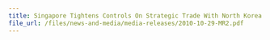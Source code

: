 ```yaml
---
title: Singapore Tightens Controls On Strategic Trade With North Korea and Iran
file_url: /files/news-and-media/media-releases/2010-10-29-MR2.pdf
---
```


